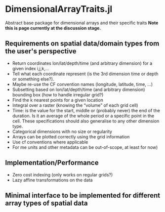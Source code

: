 # DimensionalArrayTraits.jl
Abstract base package for dimensional arrays and their specific traits
__Note this is page currently at the discussion stage.__

## Requirements on spatial data/domain types from the user's perspective

*    Return coordinates lon/lat/depth/time (and arbitrary dimension) for a given index i,j,k,...
*    Tell what each coordinate represent (is the 3rd dimension time or depth or something else?).
*    Maybe re-use the CF convention names (longitude, latitude, time, …)
*    Subsetting based on lon/lat/depth/time (and arbitrary dimension) bounding box (how to handle irregular grid?)
*    Find the k nearest points for a given location
*    Integral over a raster (knowing the “volume” of each grid cell)
*    Time: is the value for the start, middle or (probably never) the end of the duration. Is it an average of the whole period or a specific point in the cell. These specifications should also generalise to any other dimension type.
*    Categorical dimensions with no size or regularity
*    Arrays can be plotted correctly using the grid information
*    Use cf conventions where applicable
*    For me units and other metadata can be out-of-scope, at least for now)

## Implementation/Performance 

* Zero cost indexing (only works on regular grids?)
* Lazy affine transformations on the data

## Minimal interface to be implemented for different array types of spatial data
